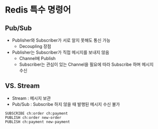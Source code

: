 # Redis 특수 명령어

## Pub/Sub
 - Publisher와 Subscriber가 서로 알지 못해도 통신 가능
   - Decoupling 장점 
 - Publisher는 Subscriber가 직접 메시지를 보내지 않음
   - Channel에 Publish
   - Subscriber는 관심이 있는 Channel을 필요에 따라 Subscribe 하며 메시지 수신

## VS. Stream
 - Stream : 메시지 보관
 - Pub/Sub : Subscribe 하지 않을 때 발행된 메시지 수신 불가

```redis
SUBSCRIBE ch:order ch:payment
PUBLISH ch:order new-order
PUBLISH ch:payment new-payment
```